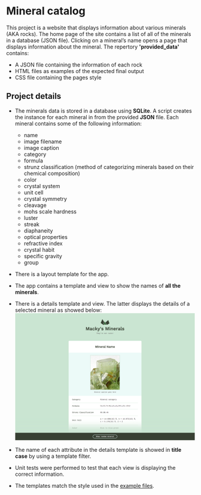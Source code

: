 # Mineral catalog
This project is a website that displays information about various minerals (AKA rocks). The home page of the site contains a list of all of the minerals in a database (JSON file). Clicking on a mineral’s name opens a page that displays information about the mineral.
The repertory **'provided_data'** contains:

* A JSON file containing the information of each rock
* HTML files as examples of the expected final output
* CSS file containing the pages style
## Project details

* The minerals data is stored in a database using **SQLite**. A script creates the instance for each mineral in from the provided **JSON** file. Each mineral contains some of the following information:

	* name
	* image filename
	* image caption
	* category
	* formula
	* strunz classification (method of categorizing minerals based on their chemical composition)
	* color
	* crystal system
	* unit cell
	* crystal symmetry
	* cleavage
	* mohs scale hardness
	* luster
	* streak
	* diaphaneity
	* optical properties
	* refractive index
	* crystal habit
	* specific gravity
	* group
	
* There is a layout template for the app.
* The app contains a template and view to show the names of **all the minerals**.

* There is a details template and view. The latter displays the details of a selected mineral as showed below:
![Details display](https://github.com/AaronMillOro/Mineral_catalog_Django/blob/master/provided_data/detail-preview.png) 

* The name of each attribute in the details template is showed in **title case** by using a template filter.

* Unit tests were performed to test that each view is displaying the correct information.

* The templates match the style used in the [example files](https://github.com/AaronMillOro/Mineral_catalog_Django/tree/master/provided_data/example/).